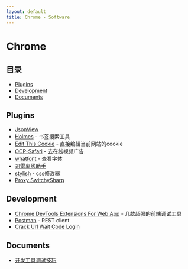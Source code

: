 ```yaml
---
layout: default
title: Chrome - Software
---
```


# Chrome

<!-- MarkdownTOC -->
<div id="charpter">

## 目录
* [Plugins](#1)
* [Development](#2)
* [Documents](#3)

</div>
<!-- /MarkdownTOC -->


<h2 id="1"> Plugins</h2>

- [JsonView](https://chrome.google.com/webstore/detail/chklaanhfefbnpoihckbnefhakgolnmc)
- [Holmes](https://chrome.google.com/webstore/detail/holmes/gokficnebmomagijbakglkcmhdbchbhn/related) - 书签搜索工具
- [Edit This Cookie](https://chrome.google.com/webstore/detail/edit-this-cookie/fngmhnnpilhplaeedifhccceomclgfbg/related) - 直接编辑当前网站的cookie
- [OCP-Safari](https://github.com/Leask/OCP-Safari) - 去在线视频广告
- [whatfont](https://chrome.google.com/webstore/detail/whatfont/jabopobgcpjmedljpbcaablpmlmfcogm) - 查看字体
- [迅雷离线助手](https://chrome.google.com/webstore/detail/thunderlixianassistant/eehlmkfpnagoieibahhcghphdbjcdmen/related)
- [stylish](https://chrome.google.com/webstore/detail/stylish/fjnbnpbmkenffdnngjfgmeleoegfcffe) - css修改器
- [Proxy SwitchySharp](https://chrome.google.com/webstore/detail/proxy-switchysharp/dpplabbmogkhghncfbfdeeokoefdjegm)

<h2 id="2">Development</h2>

- [Chrome DevTools Extensions For Web App](http://addyosmani.com/blog/devtools-extensions-for-webapp-developers/) - 几款超强的前端调试工具
- [Postman](https://chrome.google.com/webstore/detail/postman-rest-client/fdmmgilgnpjigdojojpjoooidkmcomcm) - REST client
- [Crack Url Wait Code Login](http://userscripts.org/scripts/show/153190)

<h2 id="3">Documents</h2>

- [开发工具调试技巧](http://ued.taobao.com/blog/2012/06/03/debug-with-chrome-dev-tool/)

